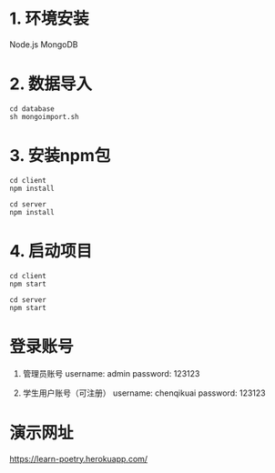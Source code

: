 # 1. 环境安装
Node.js 
MongoDB

# 2. 数据导入
```shell
cd database
sh mongoimport.sh
```

# 3. 安装npm包
```shell
cd client
npm install

cd server 
npm install

```

# 4. 启动项目

```shell
cd client 
npm start

cd server
npm start
```

# 登录账号

1. 管理员账号
username: admin
password: 123123

2. 学生用户账号（可注册）
username: chenqikuai
password: 123123

# 演示网址
https://learn-poetry.herokuapp.com/

